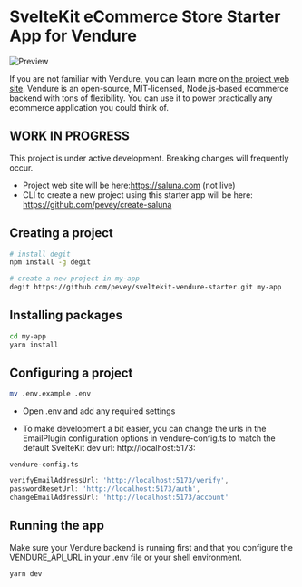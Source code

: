 # SvelteKit eCommerce Store Starter App for Vendure

![Preview](https://github.com/pevey/sveltekit-medusa-starter/assets/7490308/e2b4fa4e-eb31-4082-aba3-b1cc26044ca0)

If you are not familiar with Vendure, you can learn more on [the project web site](https://www.vendure.io/).  Vendure is an open-source, MIT-licensed, Node.js-based ecommerce backend with tons of flexibility.  You can use it to power practically any ecommerce application you could think of.

## WORK IN PROGRESS

This project is under active development.  Breaking changes will frequently occur.

- Project web site will be here:https://saluna.com (not live)
- CLI to create a new project using this starter app will be here: https://github.com/pevey/create-saluna

## Creating a project

```bash
# install degit
npm install -g degit

# create a new project in my-app
degit https://github.com/pevey/sveltekit-vendure-starter.git my-app
```

## Installing packages

```bash
cd my-app
yarn install
```

## Configuring a project

```bash
mv .env.example .env
```
- Open .env and add any required settings

- To make development a bit easier, you can change the urls in the EmailPlugin configuration options in vendure-config.ts to match the default SvelteKit dev url: http://localhost:5173:

`vendure-config.ts`
```js
verifyEmailAddressUrl: 'http://localhost:5173/verify',
passwordResetUrl: 'http://localhost:5173/auth',
changeEmailAddressUrl: 'http://localhost:5173/account'
```

## Running the app

Make sure your Vendure backend is running first and that you configure the VENDURE_API_URL in your .env file or your shell environment.

```bash
yarn dev
```
